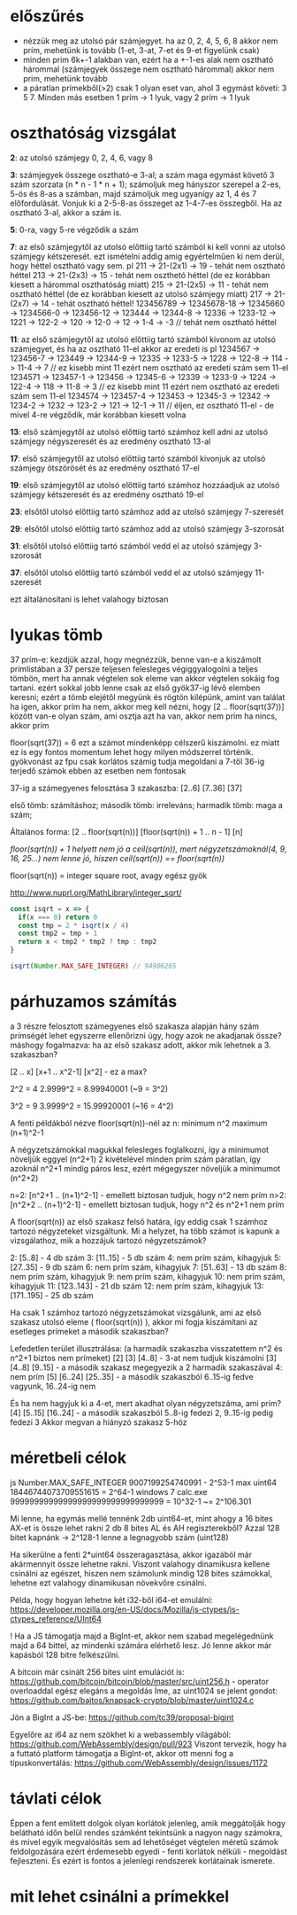 # előszűrés

* nézzük meg az utolsó pár számjegyet. ha az 0, 2, 4, 5, 6, 8 akkor nem prím, mehetünk is tovább (1-et, 3-at, 7-et és 9-et figyelünk csak)
* minden prim 6k+-1 alakban van, ezért ha a +-1-es alak nem osztható hárommal (számjegyek összege nem osztható hárommal) akkor nem prim, mehetünk tovább
* a páratlan prímekből(>2) csak 1 olyan eset van, ahol 3 egymást követi: 3 5 7. Minden más esetben 1 prím -> 1 lyuk, vagy 2 prím -> 1 lyuk

# oszthatóság vizsgálat

**2**: az utolsó számjegy 0, 2, 4, 6, vagy 8

**3**: számjegyek összege osztható-e 3-al; a szám maga egymást követő 3 szám szorzata (n * n - 1 * n + 1);
   számoljuk meg hányszor szerepel a 2-es, 5-ös és 8-as a számban, majd számoljuk meg ugyanígy az 1, 4 és 7 előfordulását. Vonjuk ki a 2-5-8-as összeget az 1-4-7-es összegből. Ha az osztható 3-al, akkor a szám is.

**5**: 0-ra, vagy 5-re végződik a szám

**7**: az első számjegytől az utolsó előttiig tartó számból ki kell vonni az utolsó számjegy kétszeresét. ezt ismételni addig amig egyértelműen ki nem derül, hogy héttel osztható vagy sem.
  pl 211 -> 21-(2x1) -> 19 - tehát nem osztható héttel
     213 -> 21-(2x3) -> 15 - tehát nem oszthetó héttel (de ez korábban kiesett a hárommal oszthatóság miatt)
     215 -> 21-(2x5) -> 11 - tehát nem osztható héttel (de ez korábban kiesett az utolsó számjegy miatt)
     217 -> 21-(2x7) -> 14 - tehát osztható héttel!
     123456789 -> 12345678-18 -> 12345660 -> 1234566-0 -> 123456-12 -> 123444 -> 12344-8 -> 12336 -> 1233-12 -> 1221 -> 122-2 -> 120 -> 12-0 -> 12 -> 1-4 -> -3 // tehát nem osztható héttel

**11**: az első számjegytől az utolsó előttiig tartó számból kivonom az utolsó számjegyet, és ha az osztható 11-el akkor az eredeti is
  pl 1234567 -> 123456-7 -> 123449 -> 12344-9 -> 12335 -> 1233-5 -> 1228 -> 122-8 -> 114 -> 11-4 -> 7 // ez kisebb mint 11 ezért nem osztható az eredeti szám sem 11-el
     1234571 -> 123457-1 -> 123456 -> 12345-6 -> 12339 -> 1233-9 -> 1224 -> 122-4 -> 118 -> 11-8 -> 3 // ez kisebb mint 11 ezért nem osztható az eredeti szám sem 11-el
     1234574 -> 123457-4 -> 123453 -> 12345-3 -> 12342 -> 1234-2 -> 1232 -> 123-2 -> 121 -> 12-1 -> 11 // éljen, ez osztható 11-el - de mivel 4-re végződik, már korábban kiesett volna

**13**: első számjegytől az utolsó előttiig tartó számhoz kell adni az utolsó számjegy négyszeresét és az eredmény osztható 13-al

**17**: első számjegytől az utolsó előttiig tartó számból kivonjuk az utolsó számjegy ötszörösét és az eredmény osztható 17-el

**19**: első számjegytől az utolsó előttiig tartó számhoz hozzáadjuk az utolsó számjegy kétszeresét és az eredmény osztható 19-el

**23**: elsőtől utolsó előttiig tartó számhoz add az utolsó számjegy 7-szeresét

**29**: elsőtől utolsó előttiig tartó számhoz add az utolsó számjegy 3-szorosát

**31**: elsőtől utolsó előttiig tartó számból vedd el az utolsó számjegy 3-szorosát

**37**: elsőtől utolsó előttiig tartó számból vedd el az utolsó számjegy 11-szeresét

ezt általánosítani is lehet valahogy biztosan

# lyukas tömb

37 prím-e:
  kezdjük azzal, hogy megnézzük, benne van-e a kiszámolt prímlistában a 37
  persze teljesen felesleges végiggyalogolni a teljes tömbön, mert ha annak végtelen sok eleme van akkor végtelen sokáig fog tartani. ezért sokkal jobb lenne csak az első gyök37-ig lévő elemben keresni; ezért a tömb elejétől megyünk és rögtön kilépünk, amint van találat
    ha igen, akkor prím
    ha nem, akkor meg kell nézni, hogy [2 .. floor(sqrt(37))] között van-e olyan szám, ami osztja azt
      ha van, akkor nem prím
      ha nincs, akkor prím

floor(sqrt(37)) = 6
ezt a számot mindenképp célszerű kiszámolni. ez miatt ez is egy fontos momentum lehet hogy milyen módszerrel történik. gyökvonást az fpu csak korlátos számig tudja megoldani
  a 7-től 36-ig terjedő számok ebben az esetben nem fontosak

37-ig a számegyenes felosztása 3 szakaszba:
  [2..6] [7..36] [37]
  
  első tömb: számításhoz;
  második tömb: irreleváns;
  harmadik tömb: maga a szám;

Általános forma:
  [2 .. floor(sqrt(n))] [floor(sqrt(n)) + 1 .. n - 1] [n]
  
_floor(sqrt(n)) + 1 helyett nem jó a ceil(sqrt(n)), mert négyzetszámoknál(4, 9, 16, 25...) nem lenne jó, hiszen ceil(sqrt(n)) == floor(sqrt(n))_

floor(sqrt(n)) = integer square root, avagy egész gyök

http://www.nuprl.org/MathLibrary/integer_sqrt/

```javascript
const isqrt = x => {
  if(x === 0) return 0
  const tmp = 2 * isqrt(x / 4)
  const tmp2 = tmp + 1
  return x < tmp2 * tmp2 ? tmp : tmp2
}

isqrt(Number.MAX_SAFE_INTEGER) // 94906265
```

# párhuzamos számítás

a 3 részre felosztott számegyenes első szakasza alapján hány szám prímségét lehet egyszerre ellenőrizni úgy, hogy azok ne akadjanak össze?
máshogy fogalmazva: ha az első szakasz adott, akkor mik lehetnek a 3. szakaszban?

[2 .. x] [x+1 .. x^2-1] [x^2] - ez a max?

2^2      = 4
2.9999^2 = 8.99940001 (~9 = 3^2)

3^2      = 9
3.9999^2 = 15.99920001 (~16 = 4^2)

A fenti példákból nézve floor(sqrt(n))-nél az n:
  minimum n^2
  maximum (n+1)^2-1

A négyzetszámokkal magukkal felesleges foglalkozni, így a minimumot növeljük eggyel (n^2+1)
2 kivételével minden prím szám páratlan, így azoknál n^2+1 mindig páros lesz, ezért mégegyszer növeljük a minimumot (n^2+2)

  n=2: [n^2+1 .. (n+1)^2-1] - emellett biztosan tudjuk, hogy n^2 nem prím
  n>2: [n^2+2 .. (n+1)^2-1] - emellett biztosan tudjuk, hogy n^2 és n^2+1 nem prím

A floor(sqrt(n)) az első szakasz felső határa, így eddig csak 1 számhoz tartozó négyzeteket vizsgáltunk.
Mi a helyzet, ha több számot is kapunk a vizsgálathoz, mik a hozzájuk tartozó négyzetszámok?

2: [5..8]   - 4 db szám
3: [11..15] - 5 db szám
4: nem prím szám, kihagyjuk
5: [27..35] - 9 db szám
6: nem prím szám, kihagyjuk
7: [51..63] - 13 db szám
8: nem prím szám, kihagyjuk
9: nem prím szám, kihagyjuk
10: nem prím szám, kihagyjuk
11: [123..143] - 21 db szám
12: nem prím szám, kihagyjuk
13: [171..195] - 25 db szám

Ha csak 1 számhoz tartozó négyzetszámokat vizsgálunk, ami az első szakasz utolsó eleme ( floor(sqrt(n)) ),
akkor mi fogja kiszámítani az esetleges prímeket a második szakaszban?

Lefedetlen terület illusztrálása: (a harmadik szakaszba visszatettem n^2 és n^2+1 biztos nem prímeket)
[2] [3] [4..8]          - 3-at nem tudjuk kiszámolni
[3] [4..8] [9..15]      - a második szakasz megegyezik a 2 harmadik szakaszával
4: nem prím
[5] [6..24] [25..35]    - a második szakaszból 6..15-ig fedve vagyunk, 16..24-ig nem

És ha nem hagyjuk ki a 4-et, mert akadhat olyan négyzetszáma, ami prím?
[4] [5..15] [16..24]    - a második szakaszból 5..8-ig fedezi 2, 9..15-ig pedig fedezi 3
Akkor megvan a hiányzó szakasz 5-höz

# méretbeli célok

js Number.MAX_SAFE_INTEGER                  9007199254740991 - 2^53-1
max uint64                              18446744073709551615 = 2^64-1
windows 7 calc.exe          99999999999999999999999999999999 = 10^32-1 ~= 2^106.301

Mi lenne, ha egymás mellé tennénk 2db uint64-et, mint ahogy a 16 bites AX-et is össze lehet rakni 2 db 8 bites AL és AH regiszterekből?
Azzal 128 bitet kapnánk -> 2^128-1 lenne a legnagyobb szám (uint128)

Ha sikerülne a fenti 2*uint64 összeragasztása, akkor igazából már akármennyit össze lehetne rakni.
Viszont valahogy dinamikusra kellene csinálni az egészet, hiszen nem számolunk mindig 128 bites számokkal, lehetne ezt valahogy dinamikusan növekvőre csinálni.

Példa, hogy hogyan lehetne két i32-ből i64-et emulálni: https://developer.mozilla.org/en-US/docs/Mozilla/js-ctypes/js-ctypes_reference/UInt64

! Ha a JS támogatja majd a BigInt-et, akkor nem szabad megelégednünk majd a 64 bittel, az mindenki számára elérhető lesz. Jó lenne akkor már kapásból 128 bitre felkészülni.

A bitcoin már csinált 256 bites uint emulációt is: https://github.com/bitcoin/bitcoin/blob/master/src/uint256.h - operator overloaddal egész elegáns a megoldás
Íme, az uint1024 se jelent gondot: https://github.com/bajtos/knapsack-crypto/blob/master/uint1024.c

Jön a BigInt a JS-be: https://github.com/tc39/proposal-bigint

Egyelőre az i64 az nem szökhet ki a webassembly világából: https://github.com/WebAssembly/design/pull/923
Viszont tervezik, hogy ha a futtató platform támogatja a BigInt-et, akkor ott menni fog a típuskonvertálás: https://github.com/WebAssembly/design/issues/1172

# távlati célok

Éppen a fent említett dolgok olyan korlátok jelenleg, amik meggátolják hogy belátható időn belül rendes számként tekintsünk a nagyon nagy számokra, és mivel egyik megvalósitás sem ad lehetőséget végtelen méretű számok feldolgozására ezért érdemesebb egyedi - fenti korlátok nélküli - megoldást fejleszteni. És ezért is fontos a jelenlegi rendszerek korlátainak ismerete.

# mit lehet csinálni a prímekkel
